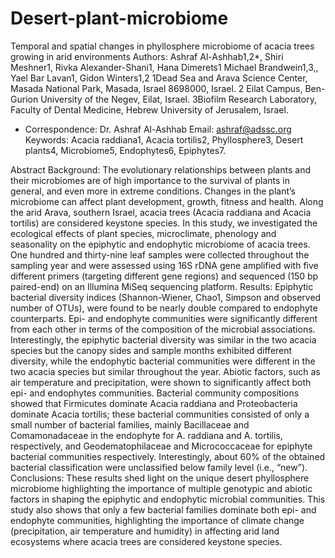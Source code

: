 # Desert-plant-microbiome
Temporal and spatial changes in phyllosphere microbiome of acacia trees growing in arid environments 
Authors:
Ashraf Al-Ashhab1,2*, Shiri Meshner1, Rivka Alexander-Shani1, Hana Dimerets1 Michael Brandwein1,3,, Yael Bar Lavan1, Gidon Winters1,2
1Dead Sea and Arava Science Center, Masada National Park, Masada, Israel 8698000, Israel.
2 Eilat Campus, Ben-Gurion University of the Negev, Eilat, Israel.
3Biofilm Research Laboratory, Faculty of Dental Medicine, Hebrew University of Jerusalem, Israel.
* Correspondence:
Dr. Ashraf Al-Ashhab
Email: ashraf@adssc.org
Keywords:
Acacia raddiana1, Acacia tortilis2, Phyllosphere3, Desert plants4, Microbiome5, Endophytes6, Epiphytes7.

Abstract
Background: The evolutionary relationships between plants and their microbiomes are of high importance to the survival of plants in general, and even more in extreme conditions. Changes in the plant’s microbiome can affect plant development, growth, fitness and health. Along the arid Arava, southern Israel, acacia trees (Acacia raddiana and Acacia tortilis) are considered keystone species. In this study, we investigated the ecological effects of plant species, microclimate, phenology and seasonality on the epiphytic and endophytic microbiome of acacia trees. One hundred and thirty-nine leaf samples were collected throughout the sampling year and were assessed using 16S rDNA gene amplified with five different primers (targeting different gene regions) and sequenced (150 bp paired-end) on an Illumina MiSeq sequencing platform.
Results: Epiphytic bacterial diversity indices (Shannon-Wiener, Chao1, Simpson and observed number of OTUs), were found to be nearly double compared to endophyte counterparts. Epi- and endophyte communities were significantly different from each other in terms of the composition of the microbial associations. Interestingly, the epiphytic bacterial diversity was similar in the two acacia species but the canopy sides and sample months exhibited different diversity, while the endophytic bacterial communities were different in the two acacia species but similar throughout the year. Abiotic factors, such as air temperature and precipitation, were shown to significantly affect both epi- and endophytes communities. Bacterial community compositions showed that Firmicutes dominate Acacia raddiana and Proteobacteria dominate Acacia tortilis; these bacterial communities consisted of only a small number of bacterial families, mainly Bacillaceae and Comamonadaceae in the endophyte for A. raddiana and A. tortilis, respectively, and Geodematophilaceae and Micrococcaceae for epiphyte bacterial communities respectively. Interestingly, about 60% of the obtained bacterial classification were unclassified below family level (i.e., “new”).
Conclusions: These results shed light on the unique desert phyllosphere microbiome highlighting the importance of multiple genotypic and abiotic factors in shaping the epiphytic and endophytic microbial communities. This study also shows that only a few bacterial families dominate both epi- and endophyte communities, highlighting the importance of climate change (precipitation, air temperature and humidity) in affecting arid land ecosystems where acacia trees are considered keystone species.
